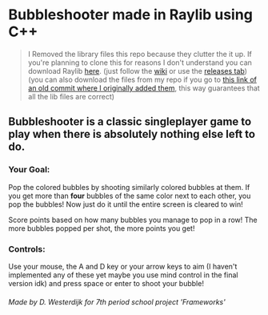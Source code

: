 # Bubbleshooter made in Raylib using C++

> I Removed the library files this repo because they clutter the it up. If you're planning to clone this for reasons I don't understand you can download Raylib [here](https://github.com/raysan5/raylib). (just follow the [wiki](https://github.com/raysan5/raylib/wiki/Working-on-Windows) or use the [releases tab](https://github.com/raysan5/raylib/releases/)) (you can also download the files from my repo if you go to [this link of an old commit where I originally added them](https://github.com/48exa/raylib-bubbleshooter/tree/b222615d875bfd094b56642e9022b2064ab524be), this way guarantees that all the lib files are correct)

## Bubbleshooter is a classic singleplayer game to play when there is absolutely nothing else left to do.

### Your Goal:
Pop the colored bubbles by shooting similarly colored bubbles at them. If you get more than **four** bubbles of the same color next to each other, you pop the bubbles! Now just do it until the entire screen is cleared to win!

Score points based on how many bubbles you manage to pop in a row! The more bubbles popped per shot, the more points you get!

### Controls:
Use your mouse, the A and D key or your arrow keys to aim (I haven't implemented any of these yet maybe you use mind control in the final version idk) and press space or enter to shoot your bubble!

###### Made by D. Westerdijk for 7th period school project 'Frameworks'